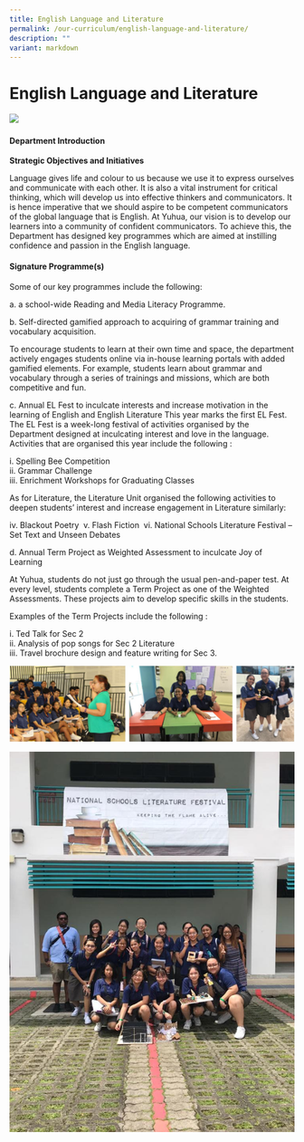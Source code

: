 ```yaml
---
title: English Language and Literature
permalink: /our-curriculum/english-language-and-literature/
description: ""
variant: markdown
---
```

# **English Language and Literature**
![](/images/2023%20images/english%20language%20and%20literature%20ver2.png)
#### Department Introduction

**Strategic Objectives and Initiatives**

Language gives life and colour to us because we use it to express ourselves and communicate with each other. It is also a vital instrument for critical thinking, which will develop us into effective thinkers and communicators. It is hence imperative that we should aspire to be competent communicators of the global language that is English. At Yuhua, our vision is to develop our learners into a community of confident communicators. To achieve this, the Department has designed key programmes which are aimed at instilling confidence and passion in the English language.

#### Signature Programme(s)

Some of our key programmes include the following: 

a. a school-wide Reading and Media Literacy Programme.

b. Self-directed gamified approach to acquiring of grammar training and vocabulary acquisition.

To encourage students to learn at their own time and space, the department actively engages students online via in-house learning portals with added gamified elements. For example, students learn about grammar and vocabulary through a series of trainings and missions, which are both competitive and fun.

c. Annual EL Fest to inculcate interests and increase motivation in the learning of English and English Literature
This year marks the first EL Fest. The EL Fest is a week-long festival of activities organised by the Department designed at inculcating interest and love in the language. Activities that are organised this year include the following :

i. Spelling Bee Competition   
ii. Grammar Challenge   
iii. Enrichment Workshops for Graduating Classes 

As for Literature, the Literature Unit organised the following activities to deepen students’ interest and increase engagement in Literature similarly: 

iv. Blackout Poetry 
v. Flash Fiction 
vi. National Schools Literature Festival – Set Text and Unseen Debates 

d. Annual Term Project as Weighted Assessment to inculcate Joy of Learning 

At Yuhua, students do not just go through the usual pen-and-paper test. At every level, students complete a Term Project as one of the Weighted Assessments. These projects aim to develop specific skills in the students.  

Examples of the Term Projects include the following :

i. Ted Talk for Sec 2    
ii. Analysis of pop songs for Sec 2 Literature     
iii. Travel brochure design and feature writing for Sec 3.

![](/images/EL.jpg)

![](/images/67097737_1107672902766124_2556523405419479040_n.jpg)